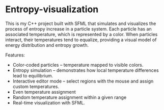 # Entropy-visualization

This is my C++ project built with SFML that simulates and visualizes the process of entropy increase in a particle system.
Each particle has an associated temperature, which is represented by a color. When particles interact, their temperatures tend to equalize, providing a visual model of energy distribution and entropy growth.

Features:
 - Color-coded particles – temperature mapped to visible colors.
 - Entropy simulation – demonstrates how local temperature differences lead to equilibrium.
 - Interactive editor mode – select regions with the mouse and assign custom temperatures.
 - Even temperature assignment
 - Random temperature assignment within a given range
 - Real-time visualization with SFML.
